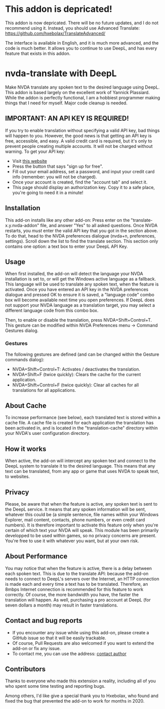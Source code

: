 # This addon is depricated! 

This addon is now depricated. There will be no future updates, and I do not recommend using it.  Instead, you should use Advanced Translate:
https://github.com/hxebolax/TranslateAdvanced/

The interface is available in English, and it is much more advanced, and the code is much better.  It allows you to continue to use DeepL, and has every feature that exists in this addon.

# nvda-translate with DeepL
Make NVDA translate any spoken text to the desired language using DeepL. This addon is based largely on the excellent work of Yannick Plassiard.  While the addon is perfectly functional, I am a hobbiest programmer making things that I need for myself. Major code cleanup is needed.

## IMPORTANT: AN API KEY IS REQUIRED!

If you try to enable translation without specifying a valid API key, bad things will happen to you.  However, the good news is that getting an API key is free, accessible, and easy. A valid credit card is required, but it's only to prevent people creating multiple accounts. It will not be charged without warning.  To get your API key:

- Visit [this website](https://www.deepl.com/pro?utm_source=github&utm_medium=github-python-readme#developer)
- Press the button that says "sign up for free".
- Fill out your email address, set a password, and input your credit card info (remember: you will not be charged).
- Once your account is created, find the "account tab" and select it.
- This page should display an authorization key. Copy it to a safe place, you're going to need it in a minute!

## Installation

This add-on installs like any other add-on: Press enter on the "translate-x.y.nvda-addon" file, and answer "Yes" to all asked questions.  Once NVDA restarts, you *must* enter the valid API key that you got in the section above. To do that, head to the NVDA preferences dialogue (nvda+n, preferences, settings). Scroll down the list to find the translate section.  This section only contains one option: a text box to enter your DeepL API Key.

## Usage
When first installed, the add-on will detect the language your NVDA installation is set to, or will get the Windows active language as a fallback. This language will be used to translate any spoken text, when the feature is activated. Once you have entered an API key in the NVDA preferences dialogue and pressed OK to ensure it is saved, a "language code" combo box will become available next time you open preferences.  If DeepL does not support your NVDA language as a translation target, you may select a different language code from this combo box.

Then, to enable or disable the translation, press NVDA+Shift+Control+T. This gesture can be modified within NVDA Preferences menu -> Command Gestures dialog.

### Gestures
The following gestures are defined (and can be changed within the Gesture commands dialog):
- NVDA+Shift+Control+T: Activates / deactivates the translation.
- NVDA+Shift+F (twice quickly): Clears the cache for the current application.
- NVDA+Shift+Control+F (twice quickly): Clear all caches for all translations for all applications.

## About Cache
To increase performance (see below), each translated text is stored within a cache file. A cache file is created for each application the translation has been activated in, and is located in the "translation-cache" directory within your NVDA's user configuration directory.

## How it works

When active, the add-on will intercept any spoken text and connect to the DeepL system to translate it to the desired language. This means that any text can be translated, from any app or game that uses NVDA to speak text, to websites.

## Privacy

Please, be aware that when the feature is active, any spoken text is sent to the DeepL service. It means that any spoken information will be sent, whatever this could be (a simple sentence, file names within your Windows Explorer, mail content, contacts, phone numbers, or even credit card numbers). It is therefore important to activate this feature only when you're certain of which text your NVDA will speak. This module has been primarily developped to be used within games, so no privacy concerns are present. You're free to use it with whatever you want, but at your own risk.

## About Performance
You may notice that when the feature is active, there is a delay between each spoken text. This is due to the translate API: because the add-on needs to connect to DeepL's servers over the Internet, an HTTP connection is made each and every time a text has to be translated. Therefore, an 8mbps Internet connection is recommended for this feature to work correctly.
Of course, the more bandwidth you have, the faster the translation will happen.  As well, purchasing a pro account at DeepL (for seven dollars a month) may result in faster translations.

## Contact and bug reports
- If you encounter any issue while using this add-on, please create a GitHub issue so that it will be easily trackable.
- Of course, Pull Requests are also welcomed if you want to extend the add-on or fix any issue.
- To contact me, you can use the address: [contact author](mailto:samuel@interfree.ca)


## Contributors
Thanks to everyone who made this extension a reality, including all of you who spent some time testing and reporting bugs.

Among others, I'd like give a special thank you to Hxebolax, who found and fixed the bug that prevented the add-on to work for months in 2020.

